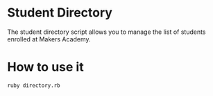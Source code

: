 # Student Directory #

The student directory script allows you to manage the list of students enrolled at Makers Academy.

# How to use it #

```shell
ruby directory.rb
```



